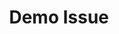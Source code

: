 ---
title: "Demo Issue"
priority: High
type: "Bug"
description: "This is a demo Bug"
status: "Open"
slug: 'DemoIssue'
---